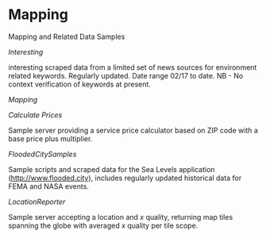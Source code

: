 # Mapping

Mapping and Related Data Samples

*Interesting*

interesting scraped data from a limited set of news sources for environment related keywords. Regularly updated. Date range 02/17 to date. NB - No context verification of keywords at present.


*Mapping*

*Calculate Prices*

Sample server providing a service price calculator based on ZIP code with a base price plus multiplier.

*FloodedCitySamples*

Sample scripts and scraped data for the Sea Levels application (http://www.flooded.city), includes regularly updated historical data for FEMA and NASA events.

*LocationReporter*

Sample server accepting a location and _x_ quality, returning map tiles spanning the globe with averaged _x_ quality per tile scope.


